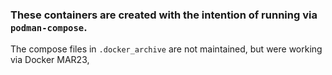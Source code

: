 ### These containers are created with the intention of running via `podman-compose`. 

The compose files in `.docker_archive` are not maintained, but were working via Docker MAR23,
